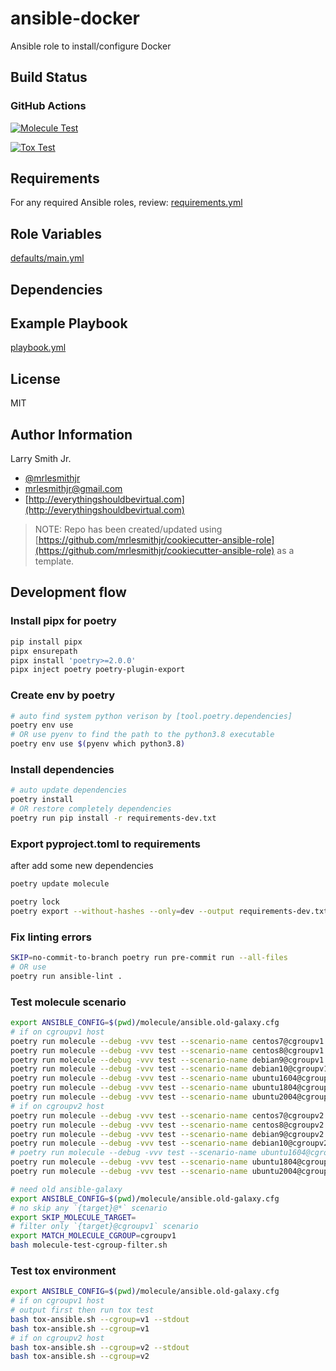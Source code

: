 # ansible-docker

Ansible role to install/configure Docker

## Build Status

### GitHub Actions

[![Molecule Test](../../actions/workflows/test-molecule.yml/badge.svg)](../../actions/workflows/test-molecule.yml)

[![Tox Test](../../actions/workflows/test-tox.yml/badge.svg)](../../actions/workflows/test-tox.yml)

## Requirements

For any required Ansible roles, review:
[requirements.yml](requirements.yml)

## Role Variables

[defaults/main.yml](defaults/main.yml)

## Dependencies

## Example Playbook

[playbook.yml](playbook.yml)

## License

MIT

## Author Information

Larry Smith Jr.

- [@mrlesmithjr](https://twitter.com/mrlesmithjr)
- [mrlesmithjr@gmail.com](mailto:mrlesmithjr@gmail.com)
- [http://everythingshouldbevirtual.com](http://everythingshouldbevirtual.com)

> NOTE: Repo has been created/updated using [https://github.com/mrlesmithjr/cookiecutter-ansible-role](https://github.com/mrlesmithjr/cookiecutter-ansible-role) as a template.


## Development flow

### Install pipx for poetry

```bash
pip install pipx
pipx ensurepath
pipx install 'poetry>=2.0.0'
pipx inject poetry poetry-plugin-export
```

### Create env by poetry

```bash
# auto find system python verison by [tool.poetry.dependencies]
poetry env use
# OR use pyenv to find the path to the python3.8 executable
poetry env use $(pyenv which python3.8)
```

### Install dependencies

```bash
# auto update dependencies
poetry install
# OR restore completely dependencies
poetry run pip install -r requirements-dev.txt
```

### Export pyproject.toml to requirements

after add some new dependencies

```bash
poetry update molecule
```


```bash
poetry lock
poetry export --without-hashes --only=dev --output requirements-dev.txt
```

### Fix linting errors

```bash
SKIP=no-commit-to-branch poetry run pre-commit run --all-files
# OR use
poetry run ansible-lint .
```

### Test molecule scenario

```bash
export ANSIBLE_CONFIG=$(pwd)/molecule/ansible.old-galaxy.cfg
# if on cgroupv1 host
poetry run molecule --debug -vvv test --scenario-name centos7@cgroupv1
poetry run molecule --debug -vvv test --scenario-name centos8@cgroupv1
poetry run molecule --debug -vvv test --scenario-name debian9@cgroupv1
poetry run molecule --debug -vvv test --scenario-name debian10@cgroupv1
poetry run molecule --debug -vvv test --scenario-name ubuntu1604@cgroupv1
poetry run molecule --debug -vvv test --scenario-name ubuntu1804@cgroupv1
poetry run molecule --debug -vvv test --scenario-name ubuntu2004@cgroupv1
# if on cgroupv2 host
poetry run molecule --debug -vvv test --scenario-name centos7@cgroupv2
poetry run molecule --debug -vvv test --scenario-name centos8@cgroupv2
poetry run molecule --debug -vvv test --scenario-name debian9@cgroupv2
poetry run molecule --debug -vvv test --scenario-name debian10@cgroupv2
# poetry run molecule --debug -vvv test --scenario-name ubuntu1604@cgroupv2
poetry run molecule --debug -vvv test --scenario-name ubuntu1804@cgroupv2
poetry run molecule --debug -vvv test --scenario-name ubuntu2004@cgroupv2
```

```bash
# need old ansible-galaxy
export ANSIBLE_CONFIG=$(pwd)/molecule/ansible.old-galaxy.cfg
# no skip any `{target}@*` scenario
export SKIP_MOLECULE_TARGET=
# filter only `{target}@cgroupv1` scenario
export MATCH_MOLECULE_CGROUP=cgroupv1
bash molecule-test-cgroup-filter.sh
```

### Test tox environment

```bash
export ANSIBLE_CONFIG=$(pwd)/molecule/ansible.old-galaxy.cfg
# if on cgroupv1 host
# output first then run tox test
bash tox-ansible.sh --cgroup=v1 --stdout
bash tox-ansible.sh --cgroup=v1
# if on cgroupv2 host
bash tox-ansible.sh --cgroup=v2 --stdout
bash tox-ansible.sh --cgroup=v2
```
